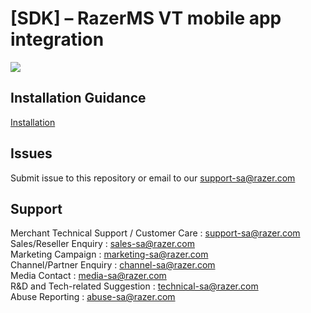 # [SDK] – RazerMS VT mobile app integration
<img src="https://user-images.githubusercontent.com/38641542/74423739-b4440a00-4e8b-11ea-8d95-016d25d26e87.jpg">

## Installation Guidance

[Installation](https://github.com/RazerMS/molpay-mobile-vt-integration/wiki/Installation-Guidance)

Issues
------------

Submit issue to this repository or email to our support-sa@razer.com

Support
-------

Merchant Technical Support / Customer Care : support-sa@razer.com <br>
Sales/Reseller Enquiry : sales-sa@razer.com <br>
Marketing Campaign : marketing-sa@razer.com <br>
Channel/Partner Enquiry : channel-sa@razer.com <br>
Media Contact : media-sa@razer.com <br>
R&D and Tech-related Suggestion : technical-sa@razer.com <br>
Abuse Reporting : abuse-sa@razer.com
